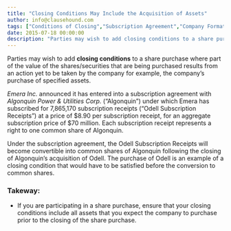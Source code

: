 ```yaml
---
title: "Closing Conditions May Include the Acquisition of Assets"
author: info@clausehound.com
tags: ["Conditions of Closing","Subscription Agreement","Company Formation","info@clausehound.com"]
date: 2015-07-18 00:00:00
description: "Parties may wish to add closing conditions to a share purchase where part of the value of the shares/securities that are being purchased results from an action yet to be taken by the company."
---
```




Parties may wish to add **closing conditions** to a share purchase where part of the value of the shares/securities that are being purchased results from an action yet to be taken by the company for example, the company’s purchase of specified assets.

*Emera Inc.* announced it has entered into a subscription agreement with *Algonquin Power & Utilities Corp.* (“Algonquin”) under which Emera has subscribed for 7,865,170 subscription receipts (“Odell Subscription Receipts”) at a price of $8.90 per subscription receipt, for an aggregate subscription price of $70 million. Each subscription receipt represents a right to one common share of Algonquin. 

Under the subscription agreement, the Odell Subscription Receipts will become convertible into common shares of Algonquin following the closing of Algonquin’s acquisition of Odell. The purchase of Odell is an example of a closing condition that would have to be satisfied before the conversion to common shares.



### Takeway:
- If you are participating in a share purchase, ensure that your closing conditions include all assets that you expect the company to purchase prior to the closing of the share purchase.
